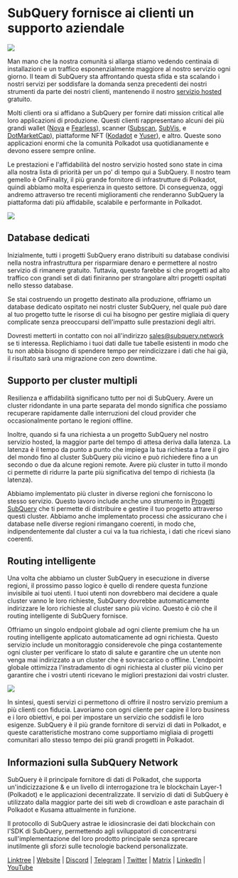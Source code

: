 # SubQuery fornisce ai clienti un supporto aziendale

![](https://miro.medium.com/max/1400/1*z_StqAT5KeaxQLBCm-xpRQ.jpeg)

Man mano che la nostra comunità si allarga stiamo vedendo centinaia di installazioni e un traffico esponenzialmente maggiore al nostro servizio ogni giorno. Il team di SubQuery sta affrontando questa sfida e sta scalando i nostri servizi per soddisfare la domanda senza precedenti dei nostri strumenti da parte dei nostri clienti, mantenendo il nostro [servizio hosted](https://projects.subquery.network/) gratuito.

Molti clienti ora si affidano a SubQuery per fornire dati mission critical alle loro applicazioni di produzione. Questi clienti rappresentano alcuni dei più grandi wallet ([Nova](https://novawallet.io/) e [Fearless](https://fearlesswallet.io/)), scanner ([Subscan](https://www.subscan.io/), [SubVis](https://www.subvis.io/), e [DotMarketCap](https://dotmarketcap.com/)), piattaforme NFT ([Kodadot](https://kodadot.xyz/) e [Yuser](https://yuser.co/)), e altro. Queste sono applicazioni enormi che la comunità Polkadot usa quotidianamente e devono essere sempre online.

Le prestazioni e l'affidabilità del nostro servizio hosted sono state in cima alla nostra lista di priorità per un po' di tempo qui a SubQuery. Il nostro team gemello è OnFinality, il più grande fornitore di infrastrutture di Polkadot, quindi abbiamo molta esperienza in questo settore. Di conseguenza, oggi andremo attraverso tre recenti miglioramenti che renderanno SubQuery la piattaforma dati più affidabile, scalabile e performante in Polkadot.

![](https://miro.medium.com/max/1200/1*QckhJzjQqw9czpBMRhXgXQ.gif)

## Database dedicati

Inizialmente, tutti i progetti SubQuery erano distribuiti su database condivisi nella nostra infrastruttura per risparmiare denaro e permettere al nostro servizio di rimanere gratuito. Tuttavia, questo farebbe si che progetti ad alto traffico con grandi set di dati finiranno per strangolare altri progetti ospitati nello stesso database.

Se stai costruendo un progetto destinato alla produzione, offriamo un database dedicato ospitato nei nostri cluster SubQuery, nel quale può dare al tuo progetto tutte le risorse di cui ha bisogno per gestire migliaia di query complicate senza preoccuparsi dell'impatto sulle prestazioni degli altri.

Dovresti metterti in contatto con noi all'indirizzo sales@subquery.network se ti interessa. Replichiamo i tuoi dati dalle tue tabelle esistenti in modo che tu non abbia bisogno di spendere tempo per reindicizzare i dati che hai già, il risultato sarà una migrazione con zero downtime.

## Supporto per cluster multipli

Resilienza e affidabilità significano tutto per noi di SubQuery. Avere un cluster ridondante in una parte separata del mondo significa che possiamo recuperare rapidamente dalle interruzioni del cloud provider che occasionalmente portano le regioni offline.

Inoltre, quando si fa una richiesta a un progetto SubQuery nel nostro servizio hosted, la maggior parte del tempo di attesa deriva dalla latenza. La latenza è il tempo da punto a punto che impiega la tua richiesta a fare il giro del mondo fino al cluster SubQuery più vicino e può richiedere fino a un secondo o due da alcune regioni remote. Avere più cluster in tutto il mondo ci permette di ridurre la parte più significativa del tempo di richiesta (la latenza).

Abbiamo implementato più cluster in diverse regioni che forniscono lo stesso servizio. Questo lavoro include anche uno strumento in [Progetti SubQuery](https://project.subquery.network/) che ti permette di distribuire e gestire il tuo progetto attraverso questi cluster. Abbiamo anche implementato processi che assicurano che i database nelle diverse regioni rimangano coerenti, in modo che, indipendentemente dal cluster a cui va la tua richiesta, i dati che ricevi siano coerenti.

## Routing intelligente

Una volta che abbiamo un cluster SubQuery in esecuzione in diverse regioni, il prossimo passo logico è quello di rendere questa funzione invisibile ai tuoi utenti. I tuoi utenti non dovrebbero mai decidere a quale cluster vanno le loro richieste, SubQuery dovrebbe automaticamente indirizzare le loro richieste al cluster sano più vicino. Questo è ciò che il routing intelligente di SubQuery fornisce.

Offriamo un singolo endpoint globale ad ogni cliente premium che ha un routing intelligente applicato automaticamente ad ogni richiesta. Questo servizio include un monitoraggio considerevole che pinga costantemente ogni cluster per verificare lo stato di salute e garantire che un utente non venga mai indirizzato a un cluster che è sovraccarico o offline. L'endpoint globale ottimizza l'instradamento di ogni richiesta al cluster più vicino per garantire che i vostri utenti ricevano le migliori prestazioni dai vostri cluster.

![](https://miro.medium.com/max/1000/0*DNXDiABzli0et1MU)

In sintesi, questi servizi ci permettono di offrire il nostro servizio premium a più clienti con fiducia. Lavoriamo con ogni cliente per capire il loro business e i loro obiettivi, e poi per impostare un servizio che soddisfi le loro esigenze. SubQuery è il più grande fornitore di servizi di dati in Polkadot, e queste caratteristiche mostrano come supportiamo migliaia di progetti comunitari allo stesso tempo dei più grandi progetti in Polkadot.

## Informazioni sulla SubQuery Network

SubQuery è il principale fornitore di dati di Polkadot, che supporta un'indicizzazione & e un livello di interrogazione tra le blockchain Layer-1 (Polkadot) e le applicazioni decentralizzate. Il servizio di dati di SubQuery è utilizzato dalla maggior parte dei siti web di crowdloan e aste parachain di Polkadot e Kusama attualmente in funzione.

Il protocollo di SubQuery astrae le idiosincrasie dei dati blockchain con l'SDK di SubQuery, permettendo agli sviluppatori di concentrarsi sull'implementazione del loro prodotto principale senza sprecare inutilmente gli sforzi sulle tecnologie backend personalizzate.

[Linktree](https://linktr.ee/subquerynetwork) | [Website](https://subquery.network/) | [Discord](https://discord.com/invite/78zg8aBSMG) | [Telegram](https://t.me/subquerynetwork) | [Twitter](https://twitter.com/subquerynetwork) | [Matrix](https://matrix.to/#/#subquery:matrix.org) | [LinkedIn](https://www.linkedin.com/company/subquery) | [YouTube](https://www.youtube.com/channel/UCi1a6NUUjegcLHDFLr7CqLw)
